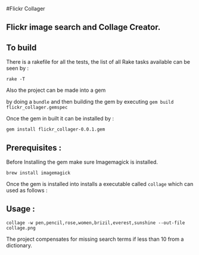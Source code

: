 #Flickr Collager

## Flickr image search and Collage Creator.


## To build
There is a rakefile for all the tests, the list of all Rake tasks available can be
seen by :

```rake -T```

Also the project can be made into a gem

by doing a ```bundle``` and then building the gem by executing ```gem build flickr_collager.gemspec```

Once the gem in built it can be installed by :

```gem install flickr_collager-0.0.1.gem```

## Prerequisites : 

Before Installing the gem make sure Imagemagick is installed.

```brew install imagemagick```

Once the gem is installed into installs a executable called ```collage``` which can used as follows :

## Usage :

```collage -w pen,pencil,rose,women,brizil,everest,sunshine --out-file collage.png```

The project compensates for missing search terms if less than 10 from a dictionary.
